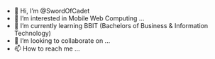 - 👋 Hi, I’m @SwordOfCadet
- 👀 I’m interested in Mobile Web Computing ...
- 🌱 I’m currently learning BBIT (Bachelors of Business & Information Technology)
- 💞️ I’m looking to collaborate on ...
- 📫 How to reach me ...

<!---
SwordOfCadet/SwordOfCadet is a ✨ special ✨ repository because its `README.md` (this file) appears on your GitHub profile.
You can click the Preview link to take a look at your changes.
--->
